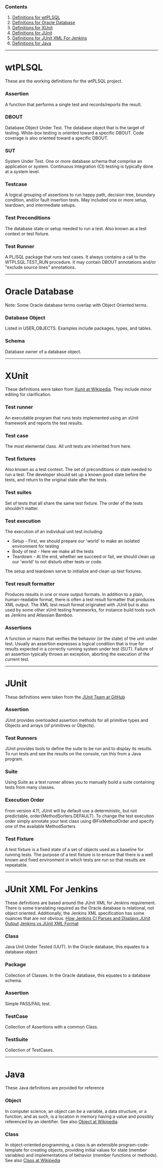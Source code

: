 ### Contents

1. [Definitions for wtPLSQL](#wtPLSQL)
1. [Definitions for Oracle Database](#oracle-database)
1. [Definitions for XUnit](#xunit)
1. [Definitions for JUnit](#junit)
1. [Definitions for JUnit XML For Jenkins](#junit-xml-for-jenkins)
1. [Definitions for Java](#java)

***
# wtPLSQL
These are the working definitions for the wtPLSQL project.

### Assertion
A function that performs a single test and records/reports the result.

### DBOUT
Database Object Under Test.  The database object that is the target of testing.  White-box testing is oriented toward a specific DBOUT.  Code coverage is also oriented toward a specific DBOUT.

### SUT
System Under Test. One or more database schema that comprise an application or system.  Continuous Integration (CI) testing is typically done at a system level.

### Testcase
A logical grouping of assertions to run happy path, decision tree, boundary condition, and/or fault insertion tests.  May included one or more setup, teardown, and intermediate setups.

### Test Preconditions
The database state or setup needed to run a test. Also known as a test context or test fixture.

### Test Runner
A PL/SQL package that runs test cases.  It always contains a call to the WTPLSQL.TEST_RUN procedure.  It may contain DBOUT annotations and/or "exclude source lines" annotations.

***
# Oracle Database
Note: Some Oracle database terms overlap with Object Oriented terms.

### Database Object
Listed in USER_OBJECTS.  Examples include packages, types, and tables.

### Schema
Database owner of a database object.

***
# XUnit
These definitions were taken from [Xunit at Wikipedia](https://en.wikipedia.org/wiki/XUnit).  They include minor editing for clarification.

### Test runner
An executable program that runs tests implemented using an xUnit framework and reports the test results.

### Test case
The most elemental class. All unit tests are inherited from here.

### Test fixtures
Also known as a test context. The set of preconditions or state needed to run a test. The developer should set up a known good state before the tests, and return to the original state after the tests.

### Test suites
Set of tests that all share the same test fixture. The order of the tests shouldn't matter.

### Test execution
The execution of an individual unit test including:
* Setup - First, we should prepare our 'world' to make an isolated environment for testing
* Body of test - Here we make all the tests
* Teardown - At the end, whether we succeed or fail, we should clean up our 'world' to not disturb other tests or code.

The setup and teardown serve to initialize and clean up test fixtures.

### Test result formatter
Produces results in one or more output formats. In addition to a plain, human-readable format, there is often a test result formatter that produces XML output. The XML test result format originated with JUnit but is also used by some other xUnit testing frameworks, for instance build tools such as Jenkins and Atlassian Bamboo.

### Assertions
A function or macro that verifies the behavior (or the state) of the unit under test. Usually an assertion expresses a logical condition that is true for results expected in a correctly running system under test (SUT). Failure of an assertion typically throws an exception, aborting the execution of the current test.

***
# JUnit
These definitions were taken from the [JUnit Team at GitHub](https://github.com/junit-team/junit/wiki)

### Assertion
JUnit provides overloaded assertion methods for all primitive types and Objects and arrays (of primitives or Objects).

### Test Runners
JUnit provides tools to define the suite to be run and to display its results. To run tests and see the results on the console, run this from a Java program.

### Suite
Using Suite as a test runner allows you to manually build a suite containing tests from many classes.

### Execution Order
From version 4.11, JUnit will by default use a deterministic, but not predictable, order(MethodSorters.DEFAULT). To change the test execution order simply annotate your test class using @FixMethodOrder and specify one of the available MethodSorters

### Test Fixture
A test fixture is a fixed state of a set of objects used as a baseline for running tests. The purpose of a test fixture is to ensure that there is a well known and fixed environment in which tests are run so that results are repeatable.

***
# JUnit XML For Jenkins
These definitions are based around the JUnit XML for Jenkins requirement.  There is some translating required as the Oracle database is relational, not object oriented.  Additionally, the Jenkins XML specification has some nuances that are not obvious.
[How Jenkins CI Parses and Displays JUnit Output](http://nelsonwells.net/2012/09/how-jenkins-ci-parses-and-displays-junit-output/)
[Jenkins vs JUnit XML Format](https://pzolee.blogs.balabit.com/2012/11/jenkins-vs-junit-xml-format/)

### Class
Java Unit Under Tested (UUT).  In the Oracle database, this equates to a database object

### Package
Collection of Classes.  In the Oracle database, this equates to a database schema.

### Assertion
Simple PASS/FAIL test.

### TestCase
Collection of Assertions with a common Class.

### TestSuite
Collection of TestCases.

***
# Java
These Java definitions are provided for reference

### Object
In computer science, an object can be a variable, a data structure, or a function, and as such, is a location in memory having a value and possibly referenced by an identifier.  See also [Object at Wikipedia](https://en.wikipedia.org/wiki/Object_(computer_science))

### Class
In object-oriented programming, a class is an extensible program-code-template for creating objects, providing initial values for state (member variables) and implementations of behavior (member functions or methods).  See also [Class at Wikipedia](https://en.wikipedia.org/wiki/Class_(computer_programming))
